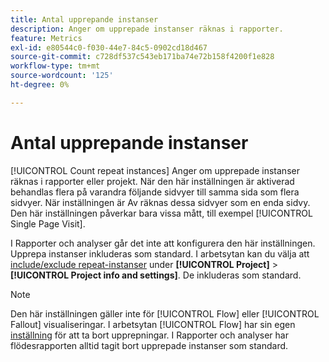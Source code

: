 ```yaml
---
title: Antal upprepande instanser
description: Anger om upprepade instanser räknas i rapporter.
feature: Metrics
exl-id: e80544c0-f030-44e7-84c5-0902cd18d467
source-git-commit: c728df537c543eb171ba74e72b158f4200f1e828
workflow-type: tm+mt
source-wordcount: '125'
ht-degree: 0%

---
```


# Antal upprepande instanser

[!UICONTROL Count repeat instances] Anger om upprepade instanser räknas i rapporter eller projekt. När den här inställningen är aktiverad behandlas flera på varandra följande sidvyer till samma sida som flera sidvyer. När inställningen är Av räknas dessa sidvyer som en enda sidvy. Den här inställningen påverkar bara vissa mått, till exempel [!UICONTROL Single Page Visit].

I Rapporter och analyser går det inte att konfigurera den här inställningen. Upprepa instanser inkluderas som standard.
I arbetsytan kan du välja att [include/exclude repeat-instanser](/help/analyze/analysis-workspace/build-workspace-project/freeform-overview.md) under **[!UICONTROL Project]** > **[!UICONTROL Project info and settings]**. De inkluderas som standard.

>[!NOTE]
>Den här inställningen gäller inte för [!UICONTROL Flow] eller [!UICONTROL Fallout] visualiseringar. I arbetsytan [!UICONTROL Flow] har sin egen [inställning](/help/analyze/analysis-workspace/visualizations/c-flow/create-flow.md) för att ta bort upprepningar. I Rapporter och analyser har flödesrapporten alltid tagit bort upprepade instanser som standard.
